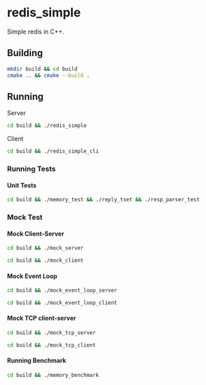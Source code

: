 # redis_simple
Simple redis in C++.

## Building
```sh
mkdir build && cd build
cmake .. && cmake --build .
```

## Running
Server
```sh
cd build && ./redis_simple
```
Client
```sh
cd build && ./redis_simple_cli
```

### Running Tests
#### Unit Tests
```sh
cd build && ./memory_test && ./reply_tset && ./resp_parser_test
```

### Mock Test
#### Mock Client-Server
```sh
cd build && ./mock_server
```
```sh
cd build && ./mock_client
```

#### Mock Event Loop
```sh
cd build && ./mock_event_loop_server
```
```sh
cd build && ./mock_event_loop_client
```

#### Mock TCP client-server
```sh
cd build && ./mock_tcp_server
```
```sh
cd build && ./mock_tcp_client
```

#### Running Benchmark
```sh
cd build && ./memory_benchmark
```
